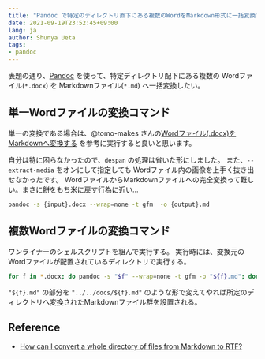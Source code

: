 ```yaml
---
title: "Pandoc で特定のディレクトリ直下にある複数のWordをMarkdown形式に一括変換する"
date: 2021-09-19T23:52:45+09:00
lang: ja
author: Shunya Ueta
tags:
- pandoc
---
```


表題の通り、[Pandoc](https://pandoc.org/MANUAL.html) を使って、特定ディレクトリ配下にある複数の Wordファイル(`*.docx`) を Markdownファイル(`*.md`) へ一括変換したい。

## 単一Wordファイルの変換コマンド

単一の変換である場合は、@tomo-makes さんの[Wordファイル(.docx)をMarkdownへ変換する](https://gist.github.com/tomo-makes/b03e910ea7095bbe2c98de5be828dfba) を参考に実行すると良いと思います。

自分は特に困らなかったので、`despan` の処理は省いた形にしました。
また、`--extract-media` をオンにして指定しても Wordファイル内の画像を上手く抜き出せなかったです。
WordファイルからMarkdownファイルへの完全変換って難しい。まさに餅をもち米に戻す行為に近い...

```bash
pandoc -s {input}.docx --wrap=none -t gfm  -o {output}.md
```

## 複数Wordファイルの変換コマンド

ワンライナーのシェルスクリプトを組んで実行する。
実行時には、変換元のWordファイルが配置されているディレクトリで実行する。

```bash
for f in *.docx; do pandoc -s "$f" --wrap=none -t gfm -o "${f}.md"; done
```

`"${f}.md"` の部分を `"../../docs/${f}.md"` のような形で変えてやれば所定のディレクトリへ変換されたMarkdownファイル群を設置される。

## Reference

- [How can I convert a whole directory of files from Markdown to RTF?](https://pandoc.org/faqs.html#how-can-i-convert-a-whole-directory-of-files-from-markdown-to-rtf)